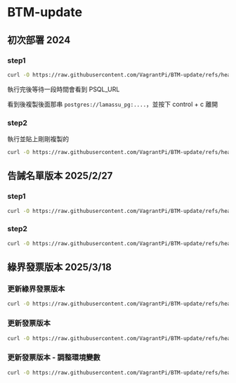 # BTM-update

## 初次部署 2024

### step1

```bash
curl -O https://raw.githubusercontent.com/VagrantPi/BTM-update/refs/heads/main/step1-1.sh && bash step1-1.sh
```

執行完後等待一段時間會看到 PSQL_URL

看到後複製後面那串 `postgres://lamassu_pg:....`，並按下 control + c 離開

### step2

執行並貼上剛剛複製的

```bash
curl -O https://raw.githubusercontent.com/VagrantPi/BTM-update/refs/heads/main/step1-2.sh && bash step1-2.sh
```

## 告誡名單版本 2025/2/27

### step1

```bash
curl -O https://raw.githubusercontent.com/VagrantPi/BTM-update/refs/heads/main/step2-1.sh && bash step2-1.sh
```

### step2

```bash
curl -O https://raw.githubusercontent.com/VagrantPi/BTM-update/refs/heads/main/step2-2.sh && bash step2-2.sh
```

## 綠界發票版本 2025/3/18

### 更新綠界發票版本

```bash
curl -O https://raw.githubusercontent.com/VagrantPi/BTM-update/refs/heads/main/step3-1.sh && bash step3-1.sh
```

### 更新發票版本

```bash
curl -O https://raw.githubusercontent.com/VagrantPi/BTM-update/refs/heads/main/step3-4.sh && bash step3-4.sh
```

### 更新發票版本 - 調整環境變數

```bash
curl -O https://raw.githubusercontent.com/VagrantPi/BTM-update/refs/heads/main/step3-5.sh && bash step3-5.sh
```